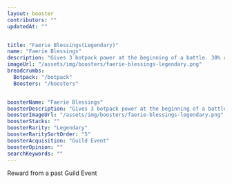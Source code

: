 ```yaml
---
layout: booster
contributors: ""
updatedAt: ""


title: "Faerie Blessings(Legendary)"
name: "Faerie Blessings"
description: "Gives 3 botpack power at the beginning of a battle. 30% chance to gain 1 botpack power when using a botpack ability - "
imageUrl: "/assets/img/boosters/faerie-blessings-legendary.png"
breadcrumbs:
  Botpack: "/botpack"
  Boosters: "/boosters"


boosterName: "Faerie Blessings"
boosterDescription: "Gives 3 botpack power at the beginning of a battle. 30% chance to gain 1 botpack power when using a botpack ability"
boosterImageUrl: "/assets/img/boosters/faerie-blessings-legendary.png"
boosterStacks: ""
boosterRarity: "Legendary"
boosterRaritySortOrder: "5"
boosterAcquisition: "Guild Event"
boosterOpinion: ""
searchKeywords: ""
---
```



Reward from a past Guild Event
